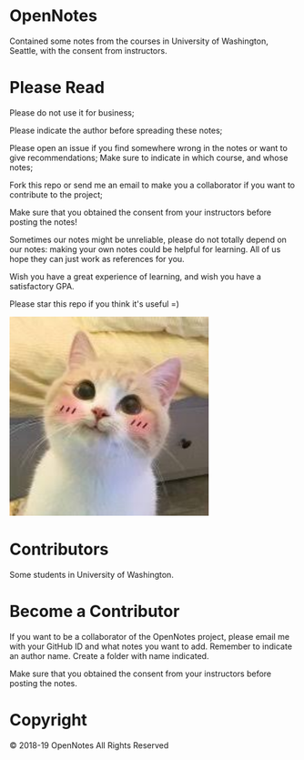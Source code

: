 # OpenNotes
Contained some notes from the courses in University of Washington, Seattle, with the consent from instructors.

Please Read
=============
<p>
Please do not use it for business;
</p>
<p>
Please indicate the author before spreading these notes;
</p>
<p>
Please open an issue if you find somewhere wrong in the notes or want to give recommendations; Make sure to indicate in which course, and whose notes;
</p>
<p>
Fork this repo or send me an email to make you a collaborator if you want to contribute to the project;
</p>
<p>
Make sure that you obtained the consent from your instructors before posting the notes!
</p>
<p>
Sometimes our notes might be unreliable, please do not totally depend on our notes: making your own notes could be helpful for learning. All of us hope they can just work as references for you.
</p>
<p>
Wish you have a great experience of learning, and wish you have a satisfactory GPA.
</p>
<p>
Please star this repo if you think it's useful =)
</p>
<p>
  <img src="https://github.com/KaiserKkaiser/Notes/blob/master/img/cat.jpg" width="350" title="QAQ">
</p>


Contributors
=============
Some students in University of Washington.

Become a Contributor
=============
<p>
If you want to be a collaborator of the OpenNotes project, please email me with your GitHub ID and what notes you want to add. Remember to indicate an author name. Create a folder with name indicated.
</p>
<p>
Make sure that you obtained the consent from your instructors before posting the notes.
</p>

Copyright
=============
© 2018-19 OpenNotes All Rights Reserved
